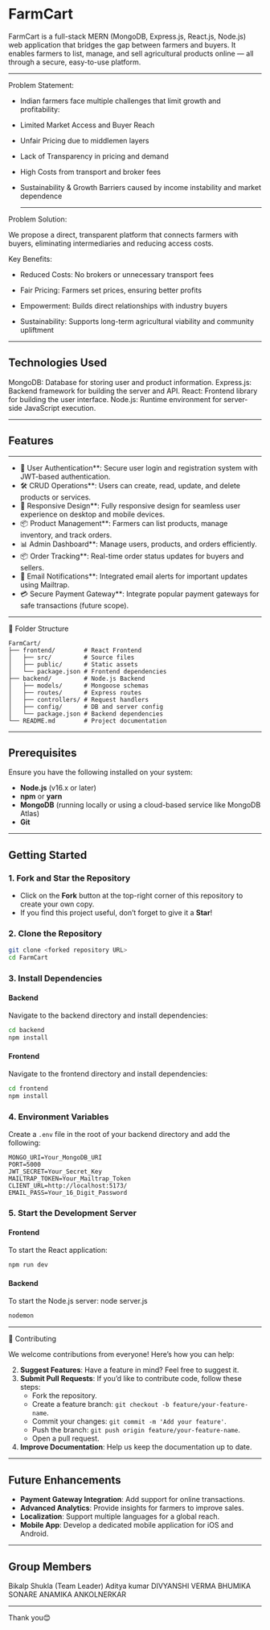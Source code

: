 # FarmCart

FarmCart is a full-stack MERN (MongoDB, Express.js, React.js, Node.js) web application that bridges the gap between farmers and buyers. It enables farmers to list, manage, and sell agricultural products online — all through a secure, easy-to-use platform.

-------------------
Problem Statement:
  
-  Indian farmers face multiple challenges that limit growth and profitability:

- Limited Market Access and Buyer Reach

- Unfair Pricing due to middlemen layers

- Lack of Transparency in pricing and demand

- High Costs from transport and broker fees

- Sustainability & Growth Barriers caused by income instability and market dependence
  
  -------------------------------------------------------------------------------------------------- 
 Problem Solution:
 
We propose a direct, transparent platform that connects farmers with buyers, eliminating intermediaries and reducing access costs.

Key Benefits:
- Reduced Costs: No brokers or unnecessary transport fees

- Fair Pricing: Farmers set prices, ensuring better profits

- Empowerment: Builds direct relationships with industry buyers

- Sustainability: Supports long-term agricultural viability and community upliftment
---------------------------------------------------------------------
Technologies Used
------------
MongoDB: Database for storing user and product information.
Express.js: Backend framework for building the server and API.
React: Frontend library for building the user interface.
Node.js: Runtime environment for server-side JavaScript execution.

-----------------------------------------------
## Features
-------------
- 🔐 User Authentication**: Secure user login and registration system with JWT-based authentication.
- 🛠️ CRUD Operations**: Users can create, read, update, and delete products or services.
- 📱 Responsive Design**: Fully responsive design for seamless user experience on desktop and mobile devices.
- 📦 Product Management**: Farmers can list products, manage inventory, and track orders.
- 📊 Admin Dashboard**: Manage users, products, and orders efficiently.
- 📦 Order Tracking**: Real-time order status updates for buyers and sellers.
- 📧 Email Notifications**: Integrated email alerts for important updates using Mailtrap.
- 💳 Secure Payment Gateway**: Integrate popular payment gateways for safe transactions (future scope).
--------------------
📁 Folder Structure

```
FarmCart/
├── frontend/        # React Frontend
│   ├── src/         # Source files
│   ├── public/      # Static assets
│   └── package.json # Frontend dependencies
├── backend/         # Node.js Backend
│   ├── models/      # Mongoose schemas
│   ├── routes/      # Express routes
│   ├── controllers/ # Request handlers
│   ├── config/      # DB and server config
│   └── package.json # Backend dependencies
└── README.md        # Project documentation

```
----------------------
## Prerequisites
Ensure you have the following installed on your system:
- **Node.js** (v16.x or later)
- **npm** or **yarn**
- **MongoDB** (running locally or using a cloud-based service like MongoDB Atlas)
- **Git**
-----------------------------------------------
## Getting Started
### 1. Fork and Star the Repository
- Click on the **Fork** button at the top-right corner of this repository to create your own copy.
- If you find this project useful, don’t forget to give it a **Star**!

### 2. Clone the Repository
```bash
git clone <forked repository URL>
cd FarmCart
```

### 3. Install Dependencies

#### Backend
Navigate to the backend directory and install dependencies:
```bash
cd backend
npm install
```

#### Frontend
Navigate to the frontend directory and install dependencies:
```bash
cd frontend
npm install
```

### 4. Environment Variables
Create a `.env` file in the root of your backend directory and add the following:
```
MONGO_URI=Your_MongoDB_URI
PORT=5000
JWT_SECRET=Your_Secret_Key
MAILTRAP_TOKEN=Your_Mailtrap_Token
CLIENT_URL=http://localhost:5173/
EMAIL_PASS=Your_16_Digit_Password
```

### 5. Start the Development Server

#### Frontend
To start the React application:
```bash
npm run dev
```

#### Backend
To start the Node.js server:
node server.js
```bash
nodemon
```

---

🤝 Contributing

We welcome contributions from everyone! Here’s how you can help:

2. **Suggest Features**: Have a feature in mind? Feel free to suggest it.
3. **Submit Pull Requests**: If you’d like to contribute code, follow these steps:
    - Fork the repository.
    - Create a feature branch: `git checkout -b feature/your-feature-name`.
    - Commit your changes: `git commit -m 'Add your feature'`.
    - Push the branch: `git push origin feature/your-feature-name`.
    - Open a pull request.
4. **Improve Documentation**: Help us keep the documentation up to date.

---

## Future Enhancements

- **Payment Gateway Integration**: Add support for online transactions.
- **Advanced Analytics**: Provide insights for farmers to improve sales.
- **Localization**: Support multiple languages for a global reach.
- **Mobile App**: Develop a dedicated mobile application for iOS and Android.

---
Group Members
-----------------------------

Bikalp Shukla (Team Leader)
Aditya kumar
DIVYANSHI VERMA
BHUMIKA SONARE
ANAMIKA ANKOLNERKAR

----------------------------

Thank you😊

